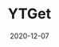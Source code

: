 ---
title: YTGet
projectLink: https://ytget.sznm.dev/
description: YouTube audio and video downloader.
date: "2020-12-07"
icon: "/app_icons/ytget.svg"
featured: true
published: false
appStoreLink:
playStoreLink:
stacks:
  - nextjs
  - chakra-ui
---